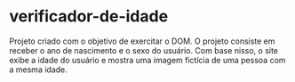 # verificador-de-idade
Projeto criado com o objetivo de exercitar o DOM. 
O projeto consiste em receber o ano de nascimento e o sexo do usuário. 
Com base nisso, o site exibe a idade do usuário e mostra uma imagem fictícia de uma pessoa com a mesma idade. 

